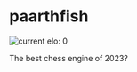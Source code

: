 # paarthfish

![current elo: 0](https://img.shields.io/badge/current_elo-0-red?style=for-the-badge)

The best chess engine of 2023?